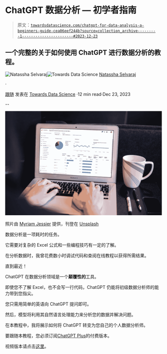 # ChatGPT 数据分析 — 初学者指南

> 原文：[`towardsdatascience.com/chatgpt-for-data-analysis-a-beginners-guide-cea06eef244b?source=collection_archive---------1-----------------------#2023-12-23`](https://towardsdatascience.com/chatgpt-for-data-analysis-a-beginners-guide-cea06eef244b?source=collection_archive---------1-----------------------#2023-12-23)

## 一个完整的关于如何使用 ChatGPT 进行数据分析的教程。

[](https://natassha6789.medium.com/?source=post_page-----cea06eef244b--------------------------------)![Natassha Selvaraj](https://natassha6789.medium.com/?source=post_page-----cea06eef244b--------------------------------)[](https://towardsdatascience.com/?source=post_page-----cea06eef244b--------------------------------)![Towards Data Science](https://towardsdatascience.com/?source=post_page-----cea06eef244b--------------------------------) [Natassha Selvaraj](https://natassha6789.medium.com/?source=post_page-----cea06eef244b--------------------------------)

·

[跟随](https://medium.com/m/signin?actionUrl=https%3A%2F%2Fmedium.com%2F_%2Fsubscribe%2Fuser%2F6a2ef1b1f09d&operation=register&redirect=https%3A%2F%2Ftowardsdatascience.com%2Fchatgpt-for-data-analysis-a-beginners-guide-cea06eef244b&user=Natassha+Selvaraj&userId=6a2ef1b1f09d&source=post_page-6a2ef1b1f09d----cea06eef244b---------------------post_header-----------) 发表在 [Towards Data Science](https://towardsdatascience.com/?source=post_page-----cea06eef244b--------------------------------) ·12 min read·Dec 23, 2023[](https://medium.com/m/signin?actionUrl=https%3A%2F%2Fmedium.com%2F_%2Fvote%2Ftowards-data-science%2Fcea06eef244b&operation=register&redirect=https%3A%2F%2Ftowardsdatascience.com%2Fchatgpt-for-data-analysis-a-beginners-guide-cea06eef244b&user=Natassha+Selvaraj&userId=6a2ef1b1f09d&source=-----cea06eef244b---------------------clap_footer-----------)

--

[](https://medium.com/m/signin?actionUrl=https%3A%2F%2Fmedium.com%2F_%2Fbookmark%2Fp%2Fcea06eef244b&operation=register&redirect=https%3A%2F%2Ftowardsdatascience.com%2Fchatgpt-for-data-analysis-a-beginners-guide-cea06eef244b&source=-----cea06eef244b---------------------bookmark_footer-----------)![](img/73b3342ef34c0d6455741626f3b0bd02.png)

照片由 [Myriam Jessier](https://unsplash.com/@mjessier?utm_content=creditCopyText&utm_medium=referral&utm_source=unsplash) 提供，刊登在 [Unsplash](https://unsplash.com/photos/person-using-macbook-pro-on-black-table-eveI7MOcSmw?utm_content=creditCopyText&utm_medium=referral&utm_source=unsplash)

数据分析是一项耗时的任务。

它需要对复杂的 Excel 公式和一些编程技巧有一定的了解。

在分析数据时，我曾花费数小时调试代码和查阅在线教程以获得所需结果。

直到最近！

ChatGPT 在数据分析领域是一个**颠覆性的**工具。

即使您不了解 Excel，也不会写一行代码，ChatGPT 仍能将初级数据分析师的能力带到您指尖。

您只需用简单的英语向 ChatGPT 提问即可。

然后，模型将利用其自然语言处理能力来分析您的数据并解决问题。

在本教程中，我将展示如何将 ChatGPT 转变为您自己的个人数据分析师。

要跟随本教程，您必须订阅[ChatGPT Plus](https://openai.com/blog/chatgpt-plus)的付费版本。

视频版本请点击[这里](https://youtu.be/m6XS9Txvf-Q?si=SDGLBvA0YEZkQ60T)。
